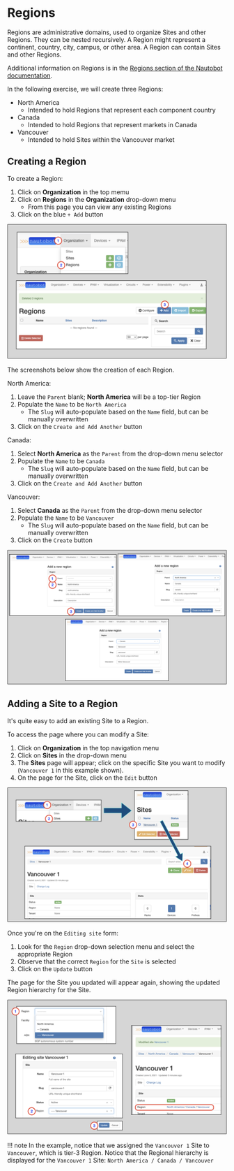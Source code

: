 # Regions

Regions are administrative domains, used to organize Sites and other Regions. They can be nested recursively.
A Region might represent a continent, country, city, campus, or other area. A Region can contain Sites and other Regions.

Additional information on Regions is in the [Regions section of the Nautobot documentation](../../models/dcim/region.md).

In the following exercise, we will create three Regions:

* North America
    * Intended to hold Regions that represent each component country 
* Canada
    * Intended to hold Regions that represent markets in Canada
* Vancouver
    * Intended to hold Sites within the Vancouver market

## Creating a Region
    
To create a Region:

1. Click on **Organization** in the top memu
2. Click on **Regions** in the **Organization** drop-down menu
    * From this page you can view any existing Regions
3. Click on the blue `+ Add` button    

![](../images/getting-started-nautobot-ui/7-region-page.png)

The screenshots below show the creation of each Region.

North America:

1. Leave the `Parent` blank; **North America** will be a top-tier Region
2. Populate the `Name` to be `North America`
    * The `Slug` will auto-populate based on the `Name` field, but can be manually overwritten
3. Click on the `Create and Add Another` button

Canada:

1. Select **North America** as the `Parent` from the drop-down menu selector
2. Populate the `Name` to be `Canada`
    * The `Slug` will auto-populate based on the `Name` field, but can be manually overwritten   
3. Click on the `Create and Add Another` button

Vancouver:

1. Select **Canada** as the `Parent` from the drop-down menu selector
2. Populate the `Name` to be `Vancouver`
    * The `Slug` will auto-populate based on the `Name` field, but can be manually overwritten
3. Click on the `Create` button

![](../images/getting-started-nautobot-ui/6-create-region.png)

## Adding a Site to a Region

It's quite easy to add an existing Site to a Region.

To access the page where you can modify a Site:

1. Click on **Organization** in the top navigation menu
2. Click on **Sites** in the drop-down menu
3. The **Sites** page will appear; click on the specific Site you want to modify (`Vancouver 1` in this example shown).
4. On the page for the Site, click on the `Edit` button 

![](../images/getting-started-nautobot-ui/8-add-site-to-region.png)

Once you're on the `Editing site` form:

1. Look for the `Region` drop-down selection menu and select the appropriate Region
2. Observe that the correct `Region` for the `Site` is selected
3. Click on the `Update` button

The page for the Site you updated will appear again, showing the updated Region hierarchy for the Site.

![](../images/getting-started-nautobot-ui/9-add-site-to-region-step-2.png)

!!! note
    In the example, notice that we assigned the `Vancouver 1` Site to `Vancouver`, which is tier-3 Region. 
    Notice that the Regional hierarchy is displayed for the `Vancouver 1` Site: `North America / Canada / Vancouver`
